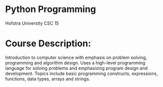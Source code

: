 # Python Programming 
Hofstra University CSC 15 

# Course Description:

Introduction to computer science with emphasis on problem solving, programming and algorithm design. 
Uses a high-level programming language for solving problems and emphasizing program design and development. 
Topics include basic programming constructs, expressions, functions, data types, arrays and strings. 
